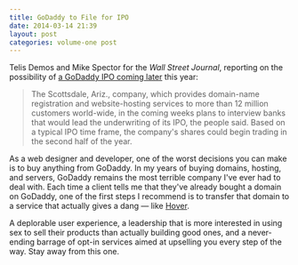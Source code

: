 ```yaml
---
title: GoDaddy to File for IPO
date: 2014-03-14 21:39
layout: post
categories: volume-one post
---
```

Telis Demos and Mike Spector for the _Wall Street Journal_, reporting on the possibility of [a GoDaddy IPO coming later](http://online.wsj.com/news/article_email/SB10001424052702304914904579439542130264508-lMyQjAxMTA0MDEwMDExNDAyWj) this year: 

> The Scottsdale, Ariz., company, which provides domain-name registration and website-hosting services to more than 12 million customers world-wide, in the coming weeks plans to interview banks that would lead the underwriting of its IPO, the people said. Based on a typical IPO time frame, the company's shares could begin trading in the second half of the year.

As a web designer and developer, one of the worst decisions you can make is to buy anything from GoDaddy. In my years of buying domains, hosting, and servers, GoDaddy remains the most terrible company I've ever had to deal with. Each time a client tells me that they've already bought a domain on GoDaddy, one of the first steps I recommend is to transfer that domain to a service that actually gives a dang &mdash; like [Hover](http://hover.com). 

A deplorable user experience, a leadership that is more interested in using sex to sell their products than actually building good ones, and a never-ending barrage of opt-in services aimed at upselling you every step of the way. Stay away from this one. 